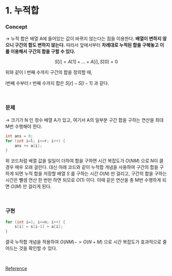 # 1. 누적합

### Concept

→ 누적 합은 배열 A에 들어있는 값이 바뀌지 않는다는 점을 이용한다. **배열이 변하지 않으니 구간의 합도 변하지 않는다.** 따라서 앞에서부터 **차례대로 누적된 합을 구해놓고 이를 이용해서 구간의 합을 구할 수 있다.**

$$
S[i] = A[1] + ... + A[i], S[0]=0
$$

위와 같이 l 번째 수까지 구간의 합을 정의할 때,

i번째 수부터 r 번째 수까지 합은 $S[r] - S[l-1]$ 과 같다.

<br>

### 문제

→ 크기가 N 인 정수 배열 A가 있고, 여기서 A의 일부분 구간 합을 구하는 연산을 최대 M번 수행해야 한다.

```java
int ans = 0;
for (int i=l; i<=r; i++) {
    ans += a[i];
}
```

위 코드처럼 배열 값을 일일이 더하여 합을 구하면 시간 복잡도가 $O(NM)$  으로 N이 클 경우 매우 오래 걸린다. 대신 아래 코드와 같이 누적합 개념을 사용하여 구간의 합을 구하게 되면 누적 합을 저장할 배열 $S$ 를 구하는 시간 $O(N)$ 만 걸리고, 구간의 합을 구하는 시간은 뺄셈 연산 한 번만 하면 되므로 $O(1)$ 이다. 이때 같은 연산을 총 M번 수행하게 되면 $O(M)$ 만 걸리게 된다.

<br>

### 구현

```java
for (int i=1; i<=n; i++) {
    s[i] = s[i-1] + a[i];
}
```

결국 누적합 개념을 적용하여 $O(NM) -> O(N + M)$ 으로 시간 복잡도가 효과적으로 줄어드는 것을 확인할 수 있다.

<br>

[Reference](https://book.acmicpc.net/algorithm/prefix-sum)